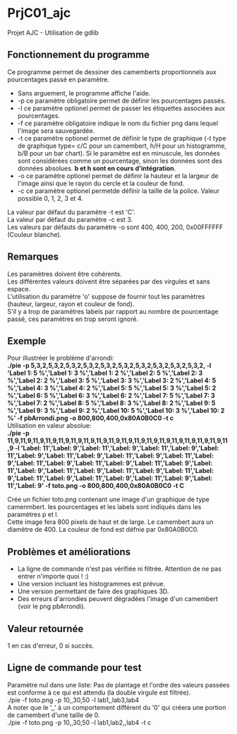 # PrjC01_ajc
Projet AJC - Utilisation de gdlib  
  
## Fonctionnement du programme  
Ce programme permet de dessiner des camemberts proportionnels aux pourcentages passé en paramètre.  
- Sans arguement, le programme affiche l'aide.  
- -p ce paramètre obligatoire permet de définir les pourcentages passés.  
- -l ce paramètre optionel permet de passer les étiquettes associées aux pourcentages.  
- -f ce paramètre obligatoire indique le nom du fichier png dans lequel l'image sera sauvegardée.  
- -t ce paramètre optionel permet de définir le type de graphique (-t type de graphique type= c/C pour un camembert, h/H pour un histogramme, b/B pour un bar chart). Si le paramètre est en minuscule, les données sont considérées comme un pourcentage, sinon les données sont des données absolues. **b et h sont en cours d'intégration**.  
- -o ce paramètre optionel permet de définir la hauteur et la largeur de l'image ainsi que le rayon du cercle et la couleur de fond.  
- -c ce paramètre optionel permetde définir la taille de la police. Valeur possible 0, 1, 2, 3 et 4.  
  
La valeur par défaut du paramètre -t est 'C'.  
La valeur par défaut du paramètre -c est 3.  
Les valeurs par défauts du paramètre -o sont 400, 400, 200, 0x00FFFFFF (Couleur blanche).  
  
## Remarques  
Les paramètres doivent être cohérents.  
Les différentes valeurs doivent être séparées par des virgules et sans espace.  
L'utilisation du paramètre 'o' suppose de fournir tout les paramètres (hauteur, largeur, rayon et couleur de fond).  
S'il y a trop de paramètres labels par rapport au nombre de pourcentage passé, ces paramètres en trop seront ignoré.  

## Exemple  
Pour illustréer le problème d'arrondi:  
**./pie -p 5,3,2,5,3,2,5,3,2,5,3,2,5,3,2,5,3,2,5,3,2,5,3,2,5,3,2,5,3,2, -l 'Label 1: 5 %','Label 1: 3 %','Label 1: 2 %','Label 2: 5 %','Label 2: 3 %','Label 2: 2 %','Label 3: 5 %','Label 3: 3 %','Label 3: 2 %','Label 4: 5 %','Label 4: 3 %','Label 4: 2 %','Label 5: 5 %','Label 5: 3 %','Label 5: 2 %','Label 6: 5 %','Label 6: 3 %','Label 6: 2 %','Label 7: 5 %','Label 7: 3 %','Label 7: 2 %','Label 8: 5 %','Label 8: 3 %','Label 8: 2 %','Label 9: 5 %','Label 9: 3 %','Label 9: 2 %','Label 10: 5 %','Label 10: 3 %','Label 10: 2 %' -f pbArrondi.png -o 800,800,400,0x80A0B0C0 -t c**   
Utilisation en valeur absolue:  
**./pie -p 11,9,11,9,11,9,11,9,11,9,11,9,11,9,11,9,11,9,11,9,11,9,11,9,11,9,11,9,11,9,11,9,11,9,11,9 -l 'Label: 11','Label: 9','Label: 11','Label: 9','Label: 11','Label: 9','Label: 11','Label: 9','Label: 11','Label: 9','Label: 11','Label: 9','Label: 11','Label: 9','Label: 11','Label: 9','Label: 11','Label: 9','Label: 11','Label: 9','Label: 11','Label: 9','Label: 11','Label: 9','Label: 11','Label: 9','Label: 11','Label: 9','Label: 11','Label: 9','Label: 11','Label: 9','Label: 11','Label: 9','Label: 11','Label: 9' -f toto.png -o 800,800,400,0x80A0B0C0 -t C**  
  
Crée un fichier toto.png contenant une image d'un graphique de type camenmbert. les pourcentages et les labels sont indiqués dans les paramètres p et l.  
Cette image fera 800 pixels de haut et de large. Le camembert aura un diamètre de 400. La couleur de fond est défnie par 0x80A0B0C0.  
  
## Problèmes et améliorations  
- La ligne de commande n'est pas vérifiée ni filtrée. Attention de ne pas entrer n'importe quoi ! :)  
- Une version incluant les histogrammes est prévue.  
- Une version permettant de faire des graphiques 3D.  
- Des erreurs d'arrondies peuvent dégradées l'image d'un camembert (voir le png pbArrondi).  
  
## Valeur retournée  
1 en cas d'erreur, 0 si succès.  
  
## Ligne de commande pour test  
Paramètre nul dans une liste: Pas de plantage et l'ordre des valeurs passées est conforme à ce qui est attendu (la double virgule est filtrée).  
./pie -f toto.png -p 10,,30,50 -l lab1,,lab3,lab4  
A noter que le ',,' à un comportement différent du '0' qui créera une portion de camembert d'une taille de 0.  
./pie -f toto.png -p 10,,30,50 -l lab1,lab2,,lab4 -t c  


